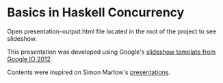 # Basics in Haskell Concurrency


Open presentation-output.html file located in the root of the project
to see slideshow.


This presentation was developed using Google's [slideshow template from
Google IO 2012](http://code.google.com/p/io-2012-slides/).

Contents were inspired on Simon Marlow's [presentations](http://community.haskell.org/~simonmar/bib/bib.html).
